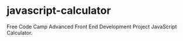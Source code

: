 # javascript-calculator

Free Code Camp Advanced Front End Development Project JavaScript Calculator.
